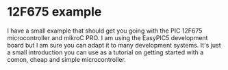 12F675 example
==============

I have a small example that should get you going with the PIC
12F675 microcontroller and mikroC PRO. I am using the
EasyPIC5 development board but I am sure you can adapt it to many
development systems. It's just a small introduction you can use
as a tutorial on getting started with a comon, cheap and simple
microcontroller.